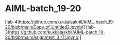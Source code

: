 # AIML-batch_19-20
[lab-4(https://github.com/kukkalaakhil/AIML-batch_19-20/blob/main/Copy_of_Untitled2.ipynb)]
[lab-3(https://github.com/kukkalaakhil/AIML-batch_19-20/blob/main/Asignment_3_(1).ipynb)]

